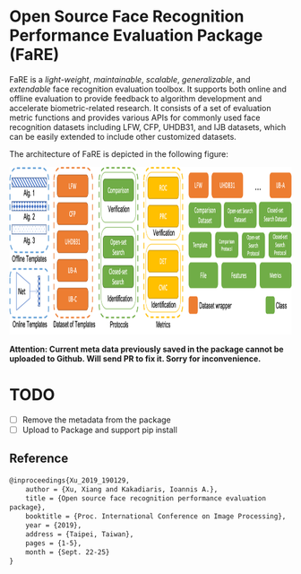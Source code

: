 # Open Source Face Recognition Performance Evaluation Package (FaRE)

FaRE is a *light-weight*, *maintainable*, *scalable*, *generalizable*, and *extendable* face recognition evaluation toolbox. It supports both online and offline evaluation to provide feedback to algorithm development and accelerate biometric-related research.
It consists of a set of evaluation metric functions and provides various APIs for commonly used face recognition datasets including LFW, CFP, UHDB31, and IJB datasets, which can be easily extended to include other customized datasets. 

The architecture of FaRE is depicted in the following figure:

<p align="center">
<img src="./docs/FaRE-Overview.png" height="300"/>
</p>

**Attention: Current meta data previously saved in the package cannot be uploaded to Github. Will send PR to fix it. Sorry for inconvenience.**

# TODO
- [ ] Remove the metadata from the package
- [ ] Upload to Package and support pip install

## Reference
```
@inproceedings{Xu_2019_190129,
	author = {Xu, Xiang and Kakadiaris, Ioannis A.},
	title = {Open source face recognition performance evaluation package},
	booktitle = {Proc. International Conference on Image Processing},
	year = {2019},
	address = {Taipei, Taiwan},
	pages = {1-5},
	month = {Sept. 22-25}
}
```
